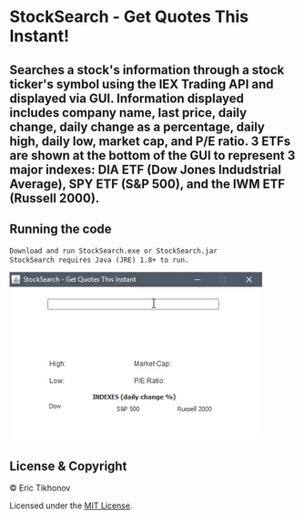 
# StockSearch - Get Quotes This Instant!
Searches a stock's information through a stock ticker's symbol using the IEX Trading API and displayed via GUI. Information displayed includes company name, last price, daily change, daily change as a percentage, daily high, daily low, market cap, and P/E ratio. 3 ETFs are shown at the bottom of the GUI to represent 3 major indexes: DIA ETF (Dow Jones Indudstrial Average), SPY ETF (S&P 500), and the IWM ETF (Russell 2000).
---
## Running the code
    
    Download and run StockSearch.exe or StockSearch.jar
    StockSearch requires Java (JRE) 1.8+ to run.
    
<a href="#"><img src="https://github.com/EPTikhonov/StockSearch/blob/GUI/StockSearchDemo.gif" title="StockSearch"/></a>

## License & Copyright

© Eric Tikhonov

Licensed under the [MIT License](LICENSE).
